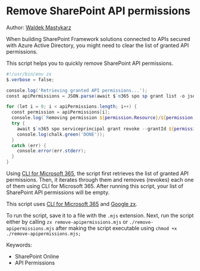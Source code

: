 # Remove SharePoint API permissions

Author: [Waldek Mastykarz](https://blog.mastykarz.nl/sample-script-quickly-remove-sharepoint-api-permissions/)

When building SharePoint Framework solutions connected to APIs secured with Azure Active Directory, you might need to clear the list of granted API permissions.

This script helps you to quickly remove SharePoint API permissions. 

```powershell tab="PowerShell Core"
#!/usr/bin/env zx
$.verbose = false;

console.log('Retrieving granted API permissions...');
const apiPermissions = JSON.parse(await $`m365 spo sp grant list -o json`);

for (let i = 0; i < apiPermissions.length; i++) {
  const permission = apiPermissions[i];
  console.log(`Removing permission ${permission.Resource}/${permission.Scope} (${permission.ObjectId})...`);
  try {
    await $`m365 spo serviceprincipal grant revoke --grantId ${permission.ObjectId}`
    console.log(chalk.green('DONE'));
  }
  catch (err) {
    console.error(err.stderr);
  }
}
```

Using [CLI for Microsoft 365](https://aka.ms/cli-m365), the script first retrieves the list of granted API permissions. Then, it iterates through them and removes (revokes) each one of them using CLI for Microsoft 365. After running this script, your list of SharePoint API permissions will be empty.

This script uses [CLI for Microsoft 365](https://aka.ms/cli-m365) and [Google zx](https://github.com/google/zx). 

To run the script, save it to a file with the `.mjs` extension. Next, run the script either by calling `zx remove-apipermissions.mjs` or `./remove-apipermissions.mjs` after making the script executable using `chmod +x ./remove-apipermissions.mjs;`

Keywords:

- SharePoint Online
- API Permissions
